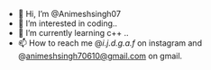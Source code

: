 - 👋 Hi, I’m @Animeshsingh07
- 👀 I’m interested in coding..
- 🌱 I’m currently learning c++ ..
- 📫 How to reach me @_i.j.d.g.a.f_ on instagram and @animeshsingh70610@gmail.com on gmail.

<!---
Animeshsingh07/Animeshsingh07 is a ✨ special ✨ repository because its `README.md` (this file) appears on your GitHub profile.
You can click the Preview link to take a look at your changes.
--->
